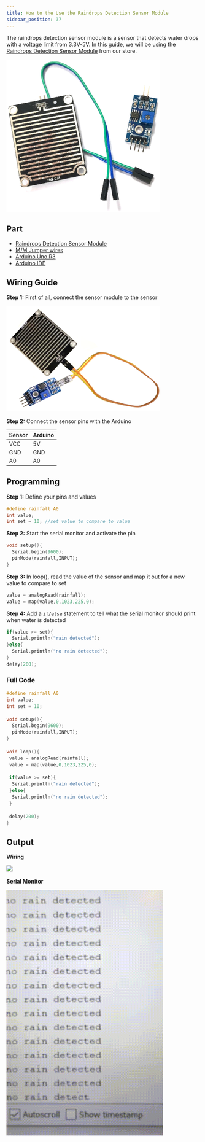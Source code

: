 ```yaml
---
title: How to the Use the Raindrops Detection Sensor Module
sidebar_position: 37
---
```


The raindrops detection sensor module is a sensor that detects water drops with a voltage limit from 3.3V-5V. In this guide, we will be using the [Raindrops Detection Sensor Module](https://www.canadarobotix.com/products/2758) from our store.

![](/img/docs/product_guide/2758_01.png)

## Part
* [Raindrops Detection Sensor Module](https://www.canadarobotix.com/products/2758)
* [M/M Jumper wires](https://www.canadarobotix.com/products/2031)
* [Arduino Uno R3](https://www.canadarobotix.com/products/60)
* [Arduino IDE](https://www.arduino.cc/en/software)

## Wiring Guide

**Step 1:** First of all, connect the sensor module to the sensor

![](/img/docs/product_guide/2758_02.png)

**Step 2:** Connect the sensor pins with the Arduino

|Sensor|Arduino|
|------|-------|
|VCC|5V|
|GND|GND|
|A0|A0|

## Programming

**Step 1:** Define your pins and values

```c
#define rainfall A0
int value;
int set = 10; //set value to compare to value
```

**Step 2:** Start the serial monitor and activate the pin

```c
void setup(){
  Serial.begin(9600);
  pinMode(rainfall,INPUT);
}
```

**Step 3:** In loop(), read the value of the sensor and map it out for a new value to compare to set

```c
value = analogRead(rainfall);
value = map(value,0,1023,225,0);
```

**Step 4:** Add a `if/else` statement to tell what the serial monitor should print when water is detected

```c
if(value >= set){
  Serial.println("rain detected");
}else{
  Serial.println("no rain detected");
}
delay(200);
```

### Full Code

```c
#define rainfall A0
int value;
int set = 10;

void setup(){
  Serial.begin(9600);
  pinMode(rainfall,INPUT);
}

void loop(){
 value = analogRead(rainfall);
 value = map(value,0,1023,225,0);
 
 if(value >= set){
  Serial.println("rain detected");
 }else{
  Serial.println("no rain detected");
 }
 
 delay(200);
}
```

## Output
**Wiring**

![](/img/docs/product_guide/2758_01.gif)

**Serial Monitor**

![](/img/docs/product_guide/2758_02.gif)